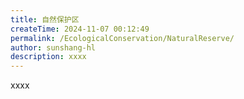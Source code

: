 ```yaml
---
title: 自然保护区
createTime: 2024-11-07 00:12:49
permalink: /EcologicalConservation/NaturalReserve/
author: sunshang-hl
description: xxxx
---
```


xxxx